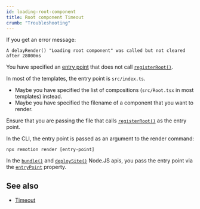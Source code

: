```yaml
---
id: loading-root-component
title: Root component Timeout
crumb: "Troubleshooting"
---
```


If you get an error message:

```
A delayRender() "Loading root component" was called but not cleared after 28000ms
```

You have specified an [entry point](/docs/terminology#entry-point) that does not call [`registerRoot()`](/docs/register-root).

In most of the templates, the entry point is `src/index.ts`.

- Maybe you have specified the list of compositions (`src/Root.tsx` in most templates) instead.
- Maybe you have specified the filename of a component that you want to render.

Ensure that you are passing the file that calls [`registerRoot()`](/docs/register-root) as the entry point.

In the CLI, the entry point is passed as an argument to the render command:

```
npx remotion render [entry-point]
```

In the [`bundle()`](/docs/bundle) and [`deploySite()`](/docs/lambda/deploysite) Node.JS apis, you pass the entry point via the [`entryPoint`](/docs/terminology#entry-point) property.

## See also

- [Timeout](/docs/timeout)
